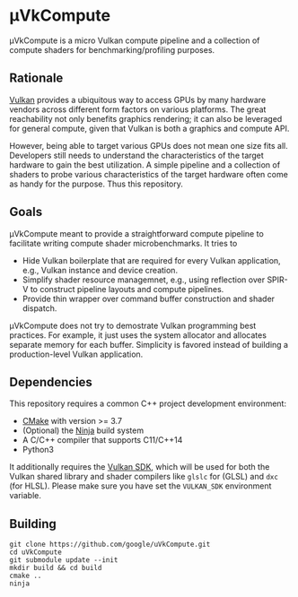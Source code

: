 # µVkCompute

µVkCompute is a micro Vulkan compute pipeline and a collection of compute
shaders for benchmarking/profiling purposes.

## Rationale

[Vulkan][vulkan] provides a ubiquitous way to access GPUs by many hardware
vendors across different form factors on various platforms. The great
reachability not only benefits graphics rendering; it can also be leveraged
for general compute, given that Vulkan is both a graphics and compute API.

However, being able to target various GPUs does not mean one size fits all.
Developers still needs to understand the characteristics of the target hardware
to gain the best utilization. A simple pipeline and a collection of shaders
to probe various characteristics of the target hardware often come as handy
for the purpose. Thus this repository.

## Goals

µVkCompute meant to provide a straightforward compute pipeline to facilitate
writing compute shader microbenchmarks. It tries to

* Hide Vulkan boilerplate that are required for every Vulkan application, e.g.,
  Vulkan instance and device creation.
* Simplify shader resource managemnet, e.g., using reflection over SPIR-V to
  construct pipeline layouts and compute pipelines.
* Provide thin wrapper over command buffer construction and shader dispatch.

µVkCompute does not try to demostrate Vulkan programming best practices. For
example, it just uses the system allocator and allocates separate memory for
each buffer. Simplicity is favored instead of building a production-level
Vulkan application.

## Dependencies

This repository requires a common C++ project development environment:

* [CMake][cmake] with version >= 3.7
* (Optional) the [Ninja][ninja] build system
* A C/C++ compiler that supports C11/C++14
* Python3

It additionally requires the [Vulkan SDK][vulkan-sdk], which will be used for
both the Vulkan shared library and shader compilers like `glslc` for (GLSL)
and `dxc` (for HLSL). Please make sure you have set the `VULKAN_SDK` environment
variable.

## Building

```shell
git clone https://github.com/google/uVkCompute.git
cd uVkCompute
git submodule update --init
mkdir build && cd build
cmake ..
ninja
```

[cmake]: https://cmake.org/
[ninja]: https://ninja-build.org/
[vulkan]: https://www.khronos.org/vulkan/
[vulkan-sdk]: https://www.lunarg.com/vulkan-sdk/
